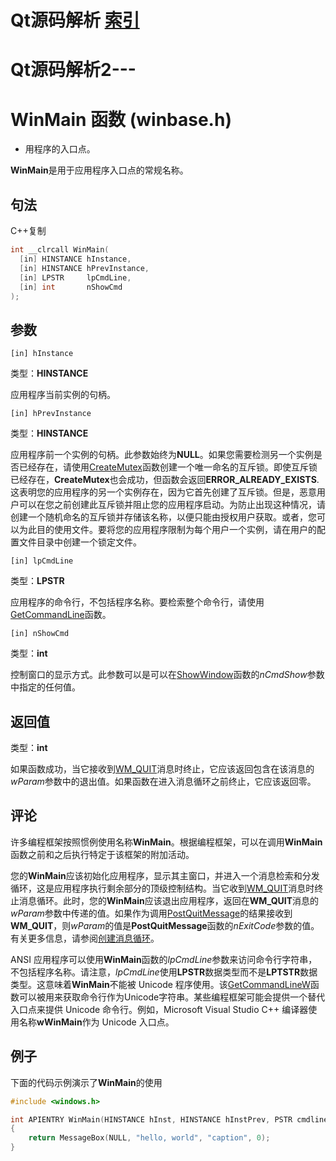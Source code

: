 # Qt源码解析 [索引](https://blog.csdn.net/xinqingwuji/article/details/118365888)

# Qt源码解析2---

# WinMain 函数 (winbase.h)

- 用程序的入口点。

**WinMain**是用于应用程序入口点的常规名称。

## 句法

C++复制

```cpp
int __clrcall WinMain(
  [in] HINSTANCE hInstance,
  [in] HINSTANCE hPrevInstance,
  [in] LPSTR     lpCmdLine,
  [in] int       nShowCmd
);
```

## 参数

```
[in] hInstance
```

类型：**HINSTANCE**

应用程序当前实例的句柄。

```
[in] hPrevInstance
```

类型：**HINSTANCE**

应用程序前一个实例的句柄。此参数始终为**NULL**。如果您需要检测另一个实例是否已经存在，请使用[CreateMutex](https://docs.microsoft.com/en-us/windows/desktop/api/synchapi/nf-synchapi-createmutexa)函数创建一个唯一命名的互斥锁。即使互斥锁已经存在，**CreateMutex**也会成功，但函数会返回**ERROR_ALREADY_EXISTS**. 这表明您的应用程序的另一个实例存在，因为它首先创建了互斥锁。但是，恶意用户可以在您之前创建此互斥锁并阻止您的应用程序启动。为防止出现这种情况，请创建一个随机命名的互斥锁并存储该名称，以便只能由授权用户获取。或者，您可以为此目的使用文件。要将您的应用程序限制为每个用户一个实例，请在用户的配置文件目录中创建一个锁定文件。

```
[in] lpCmdLine
```

类型：**LPSTR**

应用程序的命令行，不包括程序名称。要检索整个命令行，请使用[GetCommandLine](https://docs.microsoft.com/en-us/windows/desktop/api/processenv/nf-processenv-getcommandlinea)函数。

```
[in] nShowCmd
```

类型：**int**

控制窗口的显示方式。此参数可以是可以在[ShowWindow](https://docs.microsoft.com/en-us/windows/desktop/api/winuser/nf-winuser-showwindow)函数的*nCmdShow*参数中指定的任何值。

## 返回值

类型：**int**

如果函数成功，当它接收到[WM_QUIT](https://docs.microsoft.com/en-us/windows/desktop/winmsg/wm-quit)消息时终止，它应该返回包含在该消息的*wParam*参数中的退出值。如果函数在进入消息循环之前终止，它应该返回零。

## 评论

许多编程框架按照惯例使用名称**WinMain**。根据编程框架，可以在调用**WinMain**函数之前和之后执行特定于该框架的附加活动。

您的**WinMain**应该初始化应用程序，显示其主窗口，并进入一个消息检索和分发循环，这是应用程序执行剩余部分的顶级控制结构。当它收到[WM_QUIT](https://docs.microsoft.com/en-us/windows/desktop/winmsg/wm-quit)消息时终止消息循环。此时，您的**WinMain**应该退出应用程序，返回在**WM_QUIT**消息的*wParam*参数中传递的值。如果作为调用[PostQuitMessage](https://docs.microsoft.com/en-us/windows/desktop/api/winuser/nf-winuser-postquitmessage)的结果接收到**WM_QUIT**，则*wParam*的值是**PostQuitMessage**函数的*nExitCode*参数的值。有关更多信息，请参阅[创建消息循环](https://docs.microsoft.com/en-us/windows/desktop/winmsg/using-messages-and-message-queues)。

ANSI 应用程序可以使用**WinMain**函数的*lpCmdLine*参数来访问命令行字符串，不包括程序名称。请注意，*lpCmdLine*使用**LPSTR**数据类型而不是**LPTSTR**数据类型。这意味着**WinMain**不能被 Unicode 程序使用。该[GetCommandLineW](https://docs.microsoft.com/en-us/windows/desktop/api/processenv/nf-processenv-getcommandlinea)函数可以被用来获取命令行作为Unicode字符串。某些编程框架可能会提供一个替代入口点来提供 Unicode 命令行。例如，Microsoft Visual Studio C++ 编译器使用名称**wWinMain**作为 Unicode 入口点。

## 例子

下面的代码示例演示了**WinMain**的使用

```cpp
#include <windows.h>

int APIENTRY WinMain(HINSTANCE hInst, HINSTANCE hInstPrev, PSTR cmdline, int cmdshow)
{
    return MessageBox(NULL, "hello, world", "caption", 0);
}
```